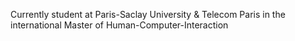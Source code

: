 Currently student at Paris-Saclay University & Telecom Paris in the international Master of Human-Computer-Interaction
